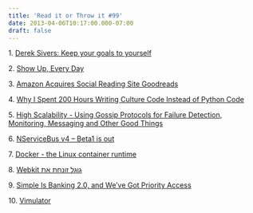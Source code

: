 ```yaml
---
title: 'Read it or Throw it #99'
date: 2013-04-06T10:17:00.000-07:00
draft: false
---
```


  

1. [Derek Sivers: Keep your goals to yourself](http://www.ted.com/talks/derek_sivers_keep_your_goals_to_yourself.html)

2. [Show Up, Every Day](http://www.scotthyoung.com/blog/2009/06/24/show-up-every-day/)

3. [Amazon Acquires Social Reading Site Goodreads](http://techcrunch.com/2013/03/28/amazon-acquires-social-reading-site-goodreads/)

4. [Why I Spent 200 Hours Writing Culture Code Instead of Python Code](http://onstartups.com/tabid/3339/bid/96459/Why-I-Spent-200-Hours-Writing-Culture-Code-Instead-of-Python-Code.aspx)

5. [High Scalability - Using Gossip Protocols for Failure Detection, Monitoring, Messaging and Other Good Things](http://highscalability.com/blog/2011/11/14/using-gossip-protocols-for-failure-detection-monitoring-mess.html)

6. [NServiceBus v4 – Beta1 is out](http://andreasohlund.net/2013/03/27/nservicebus-v4-beta1-is-out/)

7. [Docker - the Linux container runtime](http://www.docker.io/)

8. [Webkit גוגל זונחת את](http://www.newsgeek.co.il/blink-for-chromium-launched/)

9. [Simple Is Banking 2.0, and We’ve Got Priority Access](http://lifehacker.com/5979785/simple-is-banking-20-and-weve-got-priority-access)

10. [Vimulator](http://robots.thoughtbot.com/post/37640918060/vimulator)